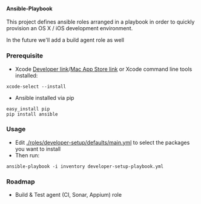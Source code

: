 #### Ansible-Playbook

This project defines ansible roles arranged in a playbook in order to quickly
provision an OS X / iOS development environment.

In the future we'll add a build agent role as well

### Prerequisite

- Xcode [Developer link](https://developer.apple.com/downloads)/[Mac App Store link](https://itunes.apple.com/us/app/xcode/id497799835) or Xcode command line tools installed:

```shell
xcode-select --install
```


- Ansible installed via pip

```shell
easy_install pip
pip install ansible
```

### Usage

- Edit [./roles/developer-setup/defaults/main.yml](./roles/developer-setup/defaults/main.yml) to select the packages you want to install
- Then run:
```shell
ansible-playbook -i inventory developer-setup-playbook.yml
```

### Roadmap

- Build & Test agent (CI, Sonar, Appium) role
